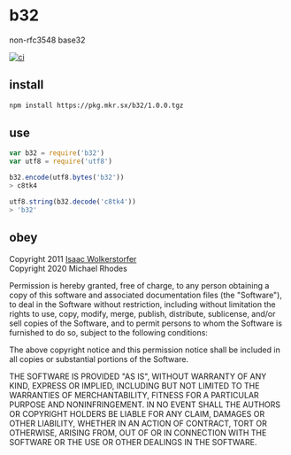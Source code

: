 # b32
non-rfc3548 base32

[![ci](https://travis-ci.org/michaelrhodes/b32.svg?branch=master)](https://travis-ci.org/michaelrhodes/b32)

## install
```sh
npm install https://pkg.mkr.sx/b32/1.0.0.tgz
```

## use
```js
var b32 = require('b32')
var utf8 = require('utf8')

b32.encode(utf8.bytes('b32'))
> c8tk4

utf8.string(b32.decode('c8tk4'))
> 'b32'
```

## obey
Copyright 2011 [Isaac Wolkerstorfer](https://github.com/agnoster/base32-js)<br>
Copyright 2020 Michael Rhodes

Permission is hereby granted, free of charge, to any person obtaining a copy of this software and associated documentation files (the "Software"), to deal in the Software without restriction, including without limitation the rights to use, copy, modify, merge, publish, distribute, sublicense, and/or sell copies of the Software, and to permit persons to whom the Software is furnished to do so, subject to the following conditions:

The above copyright notice and this permission notice shall be included in all copies or substantial portions of the Software.

THE SOFTWARE IS PROVIDED "AS IS", WITHOUT WARRANTY OF ANY KIND, EXPRESS OR IMPLIED, INCLUDING BUT NOT LIMITED TO THE WARRANTIES OF MERCHANTABILITY, FITNESS FOR A PARTICULAR PURPOSE AND NONINFRINGEMENT. IN NO EVENT SHALL THE AUTHORS OR COPYRIGHT HOLDERS BE LIABLE FOR ANY CLAIM, DAMAGES OR OTHER LIABILITY, WHETHER IN AN ACTION OF CONTRACT, TORT OR OTHERWISE, ARISING FROM, OUT OF OR IN CONNECTION WITH THE SOFTWARE OR THE USE OR OTHER DEALINGS IN THE SOFTWARE.
